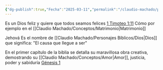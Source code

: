 ```yaml
---
{"dg-publish":true,"Fecha":"2025-03-11","permalink":"/claudio-machado/personajes-biblicos/jehova/","dgPassFrontmatter":true}
---
```


Es un Dios feliz y quiere que todos seamos felices [1 Timoteo 1:11](https://wol.jw.org/es/wol/bc/r4/lp-s/2025241/1/0)
Cómo por ejemplo en el [[Claudio Machado/Conceptos/Matrimonio\|Matrimonio]]

Jehová Es el nombre de [[Claudio Machado/Personajes Bíblicos/Dios\|Dios]] que significa: "El causa que llegue a ser"

En el primer capítulo de la biblia se detalla su maravillosa obra creativa, demostrando su [[Claudio Machado/Conceptos/Amor\|Amor]], justicia, poder y sabiduría [Génesis 1](https://wol.jw.org/es/wol/b/r4/lp-s/nwtsty/1/1)

